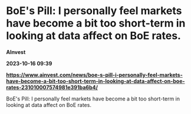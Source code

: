# BoE's Pill: I personally feel markets have become a bit too short-term in looking at data affect on BoE rates.
**AInvest**

**2023-10-16 09:39**

**https://www.ainvest.com/news/boe-s-pill-i-personally-feel-markets-have-become-a-bit-too-short-term-in-looking-at-data-affect-on-boe-rates-231010007574981e391ba6b4/**

BoE's Pill: I personally feel markets have become a bit too short-term in looking at data affect on BoE rates.